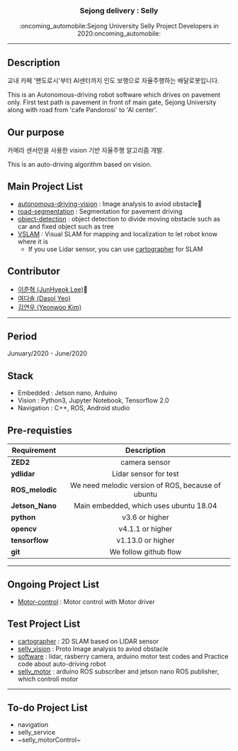 <h3 align="center">Sejong delivery : Selly</h3>
<p align="center">
  :oncoming_automobile:Sejong University Selly Project Developers in 2020:oncoming_automobile:
</p>

* * *

## Description
교내 카페 '팬도로시'부터 AI센터까지 인도 보행으로 자율주행하는 배달로봇입니다.

This is an Autonomous-driving robot software which drives on pavement only. First test path is pavement in front of main gate, Sejong University along with road from 'cafe Pandorosi' to 'AI center'.

## Our purpose
카메라 센서만을 사용한 vision 기반 자율주행 알고리즘 개발. 

This is an auto-driving algorithm based on vision.

## Main Project List
* [autonomous-driving-vision](https://github.com/seraaaayeo/SellyDev/tree/selly/autonomous-driving-vision) : Image analysis to aviod obstacle:pushpin:
* [road-segmentation](https://github.com/seraaaayeo/SellyDev/tree/selly/road-segmentation) : Segmentation for pavement driving
* [object-detection](https://github.com/seraaaayeo/SellyDev/tree/selly/Obejct-Detection) : object detection to divide moving obstacle such as car and fixed object such as tree
* [VSLAM](https://github.com/seraaaayeo/SellyDev/tree/selly/VSLAM) : Visual SLAM for mapping and localization to let robot know where it is
  * If you use Lidar sensor, you can use [cartographer](https://github.com/seraaaayeo/SellyDev/tree/cartographer) for SLAM

## Contributor
* [이준혁 (JunHyeok Lee)](https://github.com/JunHyeok96):crown:
* [여다솔 (Dasol Yeo)](https://github.com/seraaaayeo)
* [김연우 (Yeonwoo Kim)](https://github.com/Yeonwoo-Kim)

***

## Period
Junuary/2020 - June/2020

## Stack
* Embedded : Jetson nano, Arduino
* Vision : Python3, Jupyter Notebook, Tensorflow 2.0
* Navigation : C++, ROS, Android studio

## Pre-requisties
|  <center>Requirement</center> |  <center>Description</center> |  
|:--------|:--------:|
|**ZED2** | <center>camera sensor</center> |
|**ydlidar** | <center>Lidar sensor for test</center> |
|**ROS_melodic** | <center>We need melodic version of ROS, because of ubuntu</center> |
|**Jetson_Nano** | <center>Main embedded, which uses ubuntu 18.04</center> |
|**python** | <center>v3.6 or higher</center> |
|**opencv** | <center>v4.1.1 or higher</center> |
|**tensorflow** | <center>v1.13.0 or higher</center> |
|**git** | <center>We follow github flow</center> |

***

## Ongoing Project List
* [Motor-control](https://github.com/seraaaayeo/SellyDev/tree/selly/hardware%20controll) : Motor control with Motor driver

## Test Project List
* [cartographer](https://github.com/seraaaayeo/SellyDev/tree/cartographer) : 2D SLAM based on LIDAR sensor
* [selly_vision](https://github.com/seraaaayeo/SellyDev/tree/selly_vision) : Proto Image analysis to aviod obstacle
* [software](https://github.com/seraaaayeo/SellyDev/tree/software) : lidar, rasberry camera, arduino motor test codes and Practice code about auto-driving robot
* [selly_motor](https://github.com/seraaaayeo/SellyDev/tree/selly_motor) : arduino ROS subscriber and jetson nano ROS publisher, which controll motor

***

## To-do Project List
* navigation
* selly_service
* ~selly_motorControl~

